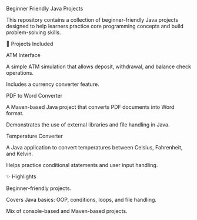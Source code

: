 Beginner Friendly Java Projects

This repository contains a collection of beginner-friendly Java projects designed to help learners practice core programming concepts and build problem-solving skills.

📂 Projects Included

ATM Interface

A simple ATM simulation that allows deposit, withdrawal, and balance check operations.

Includes a currency converter feature.

PDF to Word Converter

A Maven-based Java project that converts PDF documents into Word format.

Demonstrates the use of external libraries and file handling in Java.

Temperature Converter

A Java application to convert temperatures between Celsius, Fahrenheit, and Kelvin.

Helps practice conditional statements and user input handling.

✨ Highlights

Beginner-friendly projects.

Covers Java basics: OOP, conditions, loops, and file handling.

Mix of console-based and Maven-based projects.
